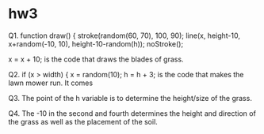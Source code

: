 # hw3

Q1. function draw() {
  stroke(random(60, 70), 100, 90);
  line(x, height-10, x+random(-10, 10), height-10-random(h));
  noStroke();

  x = x + 10;
  is the code that draws the blades of grass.
  
 Q2. 
  if (x > width) {
    x = random(10);
    h = h + 3; 
    is the code that makes the lawn mower run. It comes 
    
 Q3. The point of the h variable is to determine the height/size of the grass.
 
 Q4. The -10 in the second and fourth determines the height and direction of the grass as well as the placement of the soil. 

